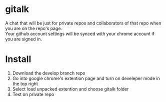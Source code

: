 gitalk
======

A chat that will be just for private repos and collaborators of that repo when you are on the repo's page.<br>
Your github account settings will be synced with your chrome account if you are signed in.

Install
=======
<ol>
  <li>Download the develop branch repo</li>
  <li>Go into google chrome's extention page and turn on develeper mode in the top right</li>
  <li>Select load unpacked extention and choose gitalk folder</li>
  <li>Test on private repo</li>
</ol>
